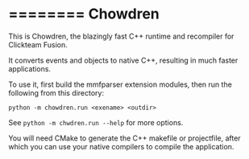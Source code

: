 ========
Chowdren
========

This is Chowdren, the blazingly fast C++ runtime and recompiler for
Clickteam Fusion.

It converts events and objects to native C++, resulting in much faster
applications.

To use it, first build the mmfparser extension modules, then run the following
from this directory:

```python -m chowdren.run <exename> <outdir>```

See `python -m chwdren.run --help` for more options.

You will need CMake to generate the C++ makefile or projectfile, after
which you can use your native compilers to compile the application.